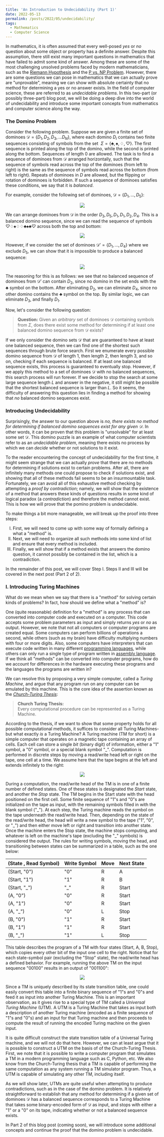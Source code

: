 ```yaml
---
title: 'An Introduction to Undecidability (Part 1)'
date: 2022-05-13
permalink: /posts/2022/05/undecidability/
tags:
  - Mathematics
  - Computer Science
---
```


In mathematics, it is often assumed that every well-posed _yes_ or _no_ question about some object or property has a definite answer. Despite this assumption, there still exist many important questions in mathematics that have failed to admit some kind of answer. Among these are some of the most challenging unsolved problems faced by modern mathematicians, such as the [Riemann Hypothesis](https://www.claymath.org/millennium-problems/riemann-hypothesis) and the [P vs. NP Problem](https://www.claymath.org/millennium-problems/p-vs-np-problem). However, there are some questions we can pose in mathematics that we can actually prove are "unprovable", meaning we can show with absolute certainty that no method for determining a yes or no answer exists. In the field of computer science, these are referred to as _undecidable problems_. In this two-part (or possibly three-part) blog post, we will be doing a deep dive into the world of undecidability and introduce some important concepts from mathematics and computer science along the way.

### The Domino Problem

Consider the following problem. Suppose we are given a finite set of dominoes $\mathcal{D} = \lbrace D_1, D_2, D_3, ... D_N \rbrace$, where each domino $D_i$ contains two finite sequences consisting of symbols from the set $~\Sigma = \lbrace \clubsuit, \spadesuit, \diamondsuit, \heartsuit \rbrace$. The first sequence is printed along the top of the domino, while the second is printed along the bottom. Sequences of length 0 are allowed. The task is to find a sequence of dominoes from $\mathcal{D}$ arranged horizontally, such that the sequence of symbols read across the top of the dominoes (from left to right) is the same as the sequence of symbols read across the bottom (from left to right). Repeats of dominoes in $D$ are allowed, but the flipping or rotation of dominoes is forbidden. If such a sequence of dominoes satisfies these conditions, we say that it is _balanced_.

For example, consider the following set of dominoes, $\mathcal{D} = \lbrace D_1, ..., D_5\rbrace$:

<div id="html" markdown="0">
<p align="center">
<img src='/images/posts/undecidability-dominoes1.svg'>
</p>
</div>

We can arrange dominoes from $\mathcal{D}$ in the order $D_3, D_5, D_1, D_1, D_2, D_4$. This is a balanced domino sequence, since we can read the sequence of symbols $\heartsuit\diamondsuit\spadesuit\diamondsuit\diamondsuit\clubsuit\spadesuit\clubsuit\heartsuit$ across both the top and bottom:

<div id="html" markdown="0">
<p align="center">
<img src='/images/posts/undecidability-dominoes2.svg'>
</p>
</div>

However, if we consider the set of dominoes $\mathcal{D}' = \lbrace D_1, ..., D_4 \rbrace$ where we exclude $D_5$, we can show that it is impossible to produce a balanced sequence:

<div id="html" markdown="0">
<p align="center">
<img src='/images/posts/undecidability-dominoes3.svg'>
</p>
</div>

The reasoning for this is as follows: we see that no balanced sequence of dominoes from $\mathcal{D}'$ can contain $D_2$, since no domino in the set ends with the $\clubsuit$ symbol on the bottom. After eliminating $D_2$, we can eliminate $D_4$, since no other domino contains the $\clubsuit$ symbol on the top. By similar logic, we can eliminate $D_3$, and finally $D_1$.

Now, let's consider the following question:

> **Question:** 
> Given an _arbitrary_ set of dominoes $\mathcal{D}$ containing symbols from $\Sigma$, does there exist some method for determining if at least one balanced domino sequence from $\mathcal{D}$ exists? 

If we only consider the domino sets $\mathcal{D}$ that are guaranteed to have at least one balanced sequence, then we can find one of the shortest such sequences through brute force search. First we enumerate every possible domino sequence from $\mathcal{D}$ of length 1, then length 2, then length 3, and so on, checking if each sequence is balanced. If at least one balanced sequence exists, this process is guaranteed to eventually stop. However, if we apply this method to a set of dominoes $\mathcal{D}$ with no balanced sequences, this search process will run forever. If we decide to stop the search at some large sequence length $L$ and answer in the negative, it still might be possible that the shortest balanced sequence is larger than $L$. So it seems, the difficulty of answering this question lies in finding a method for showing that _no_ balanced domino sequences exist.


### Introducing Undecidability
Surprisingly, the answer to our question above is _no, there exists no method for determining if balanced domino sequences exist for any given $\mathcal{D}$_. In other words, it can be proven that this problem is "unsolvable" for at least some set $\mathcal{D}$. This domino puzzle is an example of what computer scientists refer to as an _undecidable problem_, meaning there exists no process by which we can _decide_ whether or not solutions to it exist.

To the reader encountering the concept of undecidability for the first time, it might seem strange that we can actually _prove_ that there are no methods for determining if solutions exist to certain problems. After all, there are infinitely many methods one could propose to check if solutions exist, and showing that all of these methods fail seems to be an insurmountable task. Fortunately, we can avoid all of this exhaustive method checking by attempting a _proof by contradiction_; namely, we will show that the existence of a method that answers these kinds of questions results in some kind of logical paradox (a _contradiction_) and therefore the method cannot exist. This is how we will prove that the pomino problem is undecidable. 

To make things a bit more manageable, we will break up the proof into three steps:

<ol type="I">
    <li>First, we will need to come up with some way of formally defining a what a "method" is.</li>
    <li>Next, we will need to organize all such methods into some kind of list and ensure that every method is included.</li>
    <li>Finally, we will show that if a method exists that answers the domino question, it cannot possibly be contained in the list, which is a contradiction.</li>
</ol>

In the remainder of this post, we will cover Step I. Steps II and III will be covered in the next post (Part 2 of 2).

### I. Introducing Turing Machines
What do we mean when we say that there is a "method" for solving certain kinds of problems? In fact, how should we define what a "method" is? 

One (quite reasonable) definition for a "method" is any process that can converted into computer code and executed on a computer. This code accepts some problem parameters as input and simply returns _yes_ or _no_ as output. However, we note that not all computers or computer programs are created equal. Some computers can perform billions of operations a second, while others (such as my brain) have difficulty multiplying numbers with four or more digits. Also, some computers have interpreters that can execute code written in many different [programming languages](https://en.wikipedia.org/wiki/Programming_language), while others can only run a single type of program written in [assembly language](https://en.wikipedia.org/wiki/Assembly_language). If we think all "methods" can be converted into computer programs, how do we account for differences in the hardware executing these programs and the languages the programs are written in? 

We can resolve this by proposing a very simple computer, called a _Turing Machine_, and argue that any program run on any computer can be emulated by this machine. This is the core idea of the assertion known as the [_Church-Turing Thesis_](https://en.wikipedia.org/wiki/Church%E2%80%93Turing_thesis):

> **Church Turing Thesis:**\
 > Every computational procedure can be represented as a Turing Machine.

According to the thesis, if we want to show that some property holds for all possible computational methods, it suffices to consider all Turing Machines- but what exactly _is_ a Turing Machine? A Turing machine (TM for short) is a simple computer that operates on a magnetic tape containing an array of cells. Each cell can store a single _bit_ (binary digit) of information, either a "1" symbol, a "0" symbol, or a special blank symbol "\_". Computation is performed in discrete steps by moving a read/write head left or right on the tape, one cell at a time. We assume here that the tape begins at the left and extends infinitely to the right:

<div id="html" markdown="0">
<p align="center">
<img src='/images/posts/undecidability-tm.svg'>
</p>
</div>

During a computation, the read/write head of the TM is in one of a finite number of defined states. One of these states is designated the _Start_ state, and another the _Stop_ state. The TM begins in the Start state with the head positioned on the first cell.  Some finite sequence of "1"s and "0"s are initialized on the tape as input, with the remaining symbols filled in with the blank symbol ("\_"). At each step, the Turing machine reads the symbol on the tape underneath the read/write head. Then, depending on the state of the read/write head, the head will write a new symbol to the tape ("1", "0", or "\_") and then either move left or right and transition into another state. Once the machine enters the Stop state, the machine stops computing, and whatever is left on the machine's tape (excluding the "\_" symbols) is considered the output. The rules for writing symbols, moving the head, and transitioning between states can be summarized in a table, such as the one below:

| (State , Read Symbol) | Write Symbol  | Move | Next  State |
| ---------------| ------- | ---- | ------------|
| (Start, "0")   | "0"     | R    | A           |
| (Start, "1")   | "1"     | R    | B           |
| (Start, "\_")  | "\_"    | R    | Start       |
| (A, "0")       | "0"     | R    | Start       |
| (A, "1")       | "0"     | R    | Start       |
| (A, "\_")      | "0"     | L    | Stop        |
| (B, "0")       | "1"     | R    | Start       |
| (B, "1")       | "1"     | R    | Start       |
| (B, "\_")      | "1"     | L    | Stop        |


This table describes the program of a TM with four states (Start, A, B, Stop), which copies every other bit of the input one cell to the right. Notice that for each state-symbol pair (excluding the "Stop" state), the read/write head has a defined behavior. For example, running the above TM on the input sequence "00100" results in an output of "001100":

<div id="html" markdown="0">
<p align="center">
<img src='/images/posts/undecidability-tm-example.svg'>
</p>
</div>

Since a TM is uniquely described by its state transition table, one could easily convert this table into a finite binary sequence of "1"s and "0"s and feed it as input into another Turing Machine. This is an important observation, as it gives rise to a special type of TM called a _Universal Turing Machine_ (UTM). A UTM is a Turing Machine that takes as input both a description of another Turing machine (encoded as a finite sequence of "1"s and "0"s) and an input for that Turing machine and then proceeds to compute the result of running the encoded Turing machine on the given input.

It is quite difficult construct the state transition table of a Universal Turing machine, and we will not do that here. However, we can at least argue that it is possible to construct a UTM on the basis of of the Church-Turing Thesis. First, we note that it is possible to write a computer program that simulates a TM in a modern programming language such as C, Python, etc. We also know from the Church-Turing thesis that a TM is capable of performing the same computation as any system running a TM simulator program. Thus, a UTM is capable of simulating any other TM, including itself.

As we will show later, UTMs are quite useful when attempting to produce contradictions, such as in the case of the domino problem. It is relatively straightforward to establish that any method for determining if a given set of dominoes $\mathcal{D}$ has a balanced sequence corresponds to a Turing Machine that takes some binary-encoded form of $\mathcal{D}$ as input, and stops with either a "1" or a "0" on its tape, indicating whether or not a balanced sequence exists.

In Part 2 of this blog post (coming soon), we will introduce some additional concepts and continue the proof that the domino problem is undecidable.


